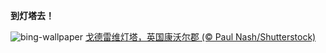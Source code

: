 
**到灯塔去！**

![bing-wallpaper](https://www.bing.com/th?id=OHR.GodrevyRocks_ZH-CN0051118926_1920x1080.jpg)
[戈德雷维灯塔，英国康沃尔郡 (© Paul Nash/Shutterstock)](https://www.bing.com/search?q=%E8%8B%B1%E5%9B%BD%E5%BA%B7%E6%B2%83%E5%B0%94%E9%83%A1&amp;form=hpcapt&amp;mkt=zh-cn)
  
